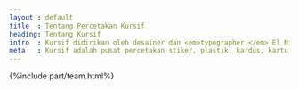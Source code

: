 ```yaml
---
layout : default
title  : Tentang Percetakan Kursif
heading: Tentang Kursif
intro  : Kursif didirikan oleh desainer dan <em>typographer,</em> El Nino H. Maulana. Kami adalah desainer yang ingin membantu Anda untuk mendesain dan mencetak produk dengan lebih baik.
meta   : Kursif adalah pusat percetakan stiker, plastik, kardus, kartu nama, brosur, paper bag, dsb., di kota Solo, Jawa Tengah.
---
```


{%include part/team.html%}
